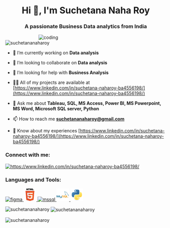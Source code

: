 <h1 align="center">Hi 👋, I'm Suchetana Naha Roy</h1>
<h3 align="center">A passionate Business Data analytics from India</h3>

<img align = "right" alt = "coding" width = "400" src = "https://nodusanalytics.com/wp-content/uploads/2021/03/bi-dashboard-for-website.gif">

<p align="left"> <img src="https://komarev.com/ghpvc/?username=suchetananaharoy&label=Profile%20views&color=0e75b6&style=flat" alt="suchetananaharoy" /> </p>

- 🔭 I’m currently working on **Data analysis**

- 👯 I’m looking to collaborate on **Data analysis**

- 🤝 I’m looking for help with **Business Analysis**

- 👨‍💻 All of my projects are available at [https://www.linkedin.com/in/suchetana-naharoy-ba4556198/](https://www.linkedin.com/in/suchetana-naharoy-ba4556198/)

- 💬 Ask me about **Tableau, SQL, MS Access, Power BI, MS Powerpoint, MS Word, Microsoft SQL server, Python**

- 📫 How to reach me **suchetananaharoy@gmail.com**

- 📄 Know about my experiences [https://www.linkedin.com/in/suchetana-naharoy-ba4556198/](https://www.linkedin.com/in/suchetana-naharoy-ba4556198/)

<h3 align="left">Connect with me:</h3>
<p align="left">
<a href="https://linkedin.com/in/https://www.linkedin.com/in/suchetana-naharoy-ba4556198/" target="blank"><img align="center" src="https://raw.githubusercontent.com/rahuldkjain/github-profile-readme-generator/master/src/images/icons/Social/linked-in-alt.svg" alt="https://www.linkedin.com/in/suchetana-naharoy-ba4556198/" height="30" width="40" /></a>
</p>

<h3 align="left">Languages and Tools:</h3>
<p align="left"> <a href="https://www.figma.com/" target="_blank" rel="noreferrer"> <img src="https://www.vectorlogo.zone/logos/figma/figma-icon.svg" alt="figma" width="40" height="40"/> </a> <a href="https://www.w3.org/html/" target="_blank" rel="noreferrer"> <img src="https://raw.githubusercontent.com/devicons/devicon/master/icons/html5/html5-original-wordmark.svg" alt="html5" width="40" height="40"/> </a> <a href="https://www.microsoft.com/en-us/sql-server" target="_blank" rel="noreferrer"> <img src="https://www.svgrepo.com/show/303229/microsoft-sql-server-logo.svg" alt="mssql" width="40" height="40"/> </a> <a href="https://www.mysql.com/" target="_blank" rel="noreferrer"> <img src="https://raw.githubusercontent.com/devicons/devicon/master/icons/mysql/mysql-original-wordmark.svg" alt="mysql" width="40" height="40"/> </a> <a href="https://www.python.org" target="_blank" rel="noreferrer"> <img src="https://raw.githubusercontent.com/devicons/devicon/master/icons/python/python-original.svg" alt="python" width="40" height="40"/> </a> </p>

<p><img align="left" src="https://github-readme-stats.vercel.app/api/top-langs?username=suchetananaharoy&show_icons=true&locale=en&layout=compact" alt="suchetananaharoy" /></p>

<p>&nbsp;<img align="center" src="https://github-readme-stats.vercel.app/api?username=suchetananaharoy&show_icons=true&locale=en" alt="suchetananaharoy" /></p>

<p><img align="center" src="https://github-readme-streak-stats.herokuapp.com/?user=suchetananaharoy&" alt="suchetananaharoy" /></p>
